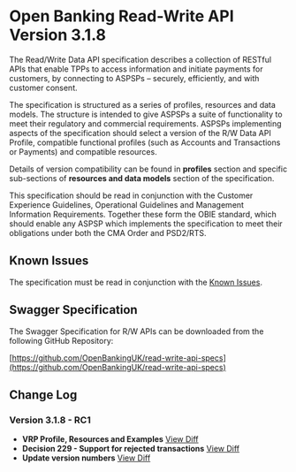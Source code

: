 # Open Banking Read-Write API Version 3.1.8

The Read/Write Data API specification describes a collection of RESTful APIs that enable TPPs to access information and initiate payments for customers, by connecting to ASPSPs – securely, efficiently, and with customer consent.

The specification is structured as a series of profiles, resources and data models. The structure is intended to give ASPSPs a suite of functionality to meet their regulatory and commercial requirements. ASPSPs implementing aspects of the specification should select a version of the R/W Data API Profile, compatible functional profiles (such as Accounts and Transactions or Payments) and compatible resources.

Details of version compatibility can be found in **profiles** section and specific sub-sections of **resources and data models** section of the specification.

This specification should be read in conjunction with the Customer Experience Guidelines, Operational Guidelines and Management Information Requirements. Together these form the OBIE standard, which should enable any ASPSP which implements the specification to meet their obligations under both the CMA Order and PSD2/RTS.

## Known Issues

The specification must be read in conjunction with the [Known Issues](https://openbanking.atlassian.net/wiki/spaces/DZ/pages/47546479/Known+Specification+Issues).

## Swagger Specification

The Swagger Specification for R/W APIs can be downloaded from the following GitHub Repository:

[https://github.com/OpenBankingUK/read-write-api-specs](https://github.com/OpenBankingUK/read-write-api-specs)

## Change Log

### Version 3.1.8 - RC1
- __VRP Profile, Resources and Examples__ [View Diff](https://github.com/OpenBankingUK/read-write-api-docs-pub/commit/4b733a8db96feb1fed65e50d8d6be1ba09522194)
- __Decision 229 - Support for rejected transactions__ [View Diff](https://github.com/OpenBankingUK/read-write-api-docs-pub/commit/d2a34d014f4240b2b8e44c7b6b8001079551dd4c)
- __Update version numbers__ [View Diff](https://github.com/OpenBankingUK/read-write-api-docs-pub/commit/3c520048ae587ce859247c8049e9baaa3033e299)
